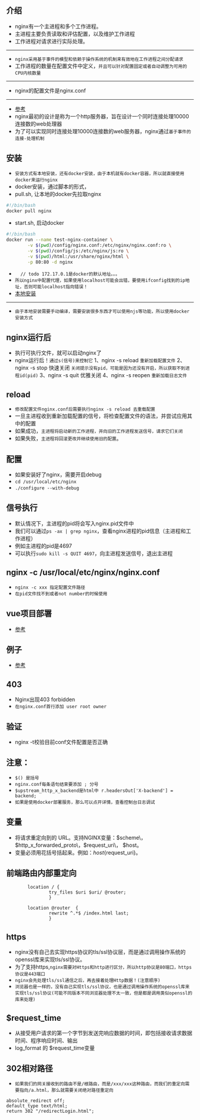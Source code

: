 ## 介绍

* nginx有一个主进程和多个工作进程。
* 主进程主要负责读取和评估配置，以及维护工作进程
* 工作进程对请求进行实际处理。

---

* `nginx采用基于事件的模型和依赖于操作系统的机制来有效地在工作进程之间分配请求`
* 工作进程的数量在配置文件中定义，`并且可以针对配置固定或者自动调整为可用的CPU内核数量`

---

* nginx的配置文件是nginx.conf

---

* [参考]("http://nginx.org/en/docs/")
* nginx最初的设计是称为一个http服务器，旨在设计一个同时连接处理10000连接数的web处理器
* 为了可以实现同时连接处理10000连接数的web服务器，nginx通过`基于事件的连接-处理机制`

## 安装

* `安装方式有本地安装，还有docker安装，由于本机就有docker容器，所以就直接使用docker来运行nginx`
* docker安装，通过脚本的形式，
* pull.sh, 让本地的docker先拉取nginx

```bash
#!/bin/bash
docker pull nginx
```

* start.sh, 启动docker

```bash
#!/bin/bash
docker run --name test-nginx-container \
        -v $(pwd)/config/nginx.conf:/etc/nginx/nginx.conf:ro \
        -v $(pwd)/config/js:/etc/nginx/js:ro \
        -v $(pwd)/html:/usr/share/nginx/html \
        -p 80:80 -d nginx
```

* `  // todo 172.17.0.1是docker的默认地址。。。`
* `所以nginx中配置代理，如果使用localhost可能会出错，要使用ifconfig找到的ip地址，否则可能localhost指向错误！`
* [本地安装]("https://www.cnblogs.com/meng1314-shuai/p/8335140.html")

---

* `由于本地安装需要手动编译，需要安装很多东西才可以使用njs等功能，所以使用docker安装方式`

## nginx运行后

* 执行可执行文件，就可以启动nginx了
* nginx运行后！`通过s(信号)来控制它`
  1、nginx -s reload `重新加载配置文件`
  2、nginx -s stop 快速关闭
  `关闭提示没有pid，可能是因为还没有开启，所以获取不到进程id(pid)`
  3、nginx -s quit 优雅关闭
  4、nginx -s reopen `重新加载日志文件`

## reload

* `修改配置文件nginx.conf后需要执行nginx -s reload 去重载配置`
* 一旦主进程收到重新加载配置的信号，将检查配置文件的语法，并尝试应用其中的配置
* 如果成功，`主进程将启动新的工作进程，并向旧的工作进程发送信号，请求它们关闭`
* 如果失败，`主进程将回滚更改并继续使用旧的配置`。

## 配置

* 如果安装好了nginx，需要开启debug
* `cd /usr/local/etc/nginx`
* `./configure --with-debug`

## 信号执行

* 默认情况下，主进程的pid将会写入nginx.pid文件中
* 我们可以通过`ps -ax | grep nginx`，查看nginx进程的pid信息（主进程和工作进程）
* 例如主进程的pid是4697
* 可以执行`sudo kill -s QUIT 4697`，向主进程发送信号，退出主进程

## nginx -c /usr/local/etc/nginx/nginx.conf

* `nginx -c xxx 指定配置文件路径`
* `在pid文件找不到或者not number的时候使用`

## vue项目部署

* [参考]("https://blog.csdn.net/mocoe/article/details/83932268")

## 例子

* [参考]("https://github.com/dunwu/nginx-tutorial/blob/master/docs/nginx-configuration.md")

## 403

* Nginx出现403 forbidden
* `在nginx.conf首行添加 user root owner`

## 验证

* nginx -t校验目前conf文件配置是否正确

## 注意：

* `$() 是括号`
* `nginx.conf每条语句结束要添加 ; 分号`
* `$upstream_http_x_backend是html中 r.headersOut['X-backend'] = backend;`
* `如果是使用docker部署服务，那么可以点开详情，查看控制台日志调试`

## 变量

* 将请求重定向到的 URL。支持NGINX变量：$scheme\，$http_x_forwarded_proto\，$request_uri\， $host。
* 变量必须用花括号括起来。例如：${host}${request_uri}。

## 前端路由内部重定向

```text
        location / {
                try_files $uri $uri/ @router;
                }
 
        location @router  {
                rewrite ^.*$ /index.html last;
                }
```

## https
* nginx没有自己去实现https协议的tls/ssl协议层，而是通过调用操作系统的openssl库来实现tls/ssl协议。
* 为了支持https,`nginx需要对Https和http进行区分，所以http协议是80端口，https协议是443端口`
* `nginx会先处理tls/ssl通信之后，再去接着处理Http数据！(注意顺序)`
* `浏览器也是一样的，没有自己实现tls/ssl协议，也是通过调用操作系统的openssl库来实现tls/ssl协议(可能不同版本不同浏览器处理不太一致，但是都是调用类似openssl的库来处理)`

## $request_time
* 从接受用户请求的第一个字节到发送完响应数据的时间，即包括接收请求数据时间、程序响应时间、输出
* log_format 的 $request_time变量

## 302相对路径
* `如果我们的网关接收到的路由不是/根路由，而是/xxx/xxx这种路由，而我们的重定向需要指向/a.html，那么就需要关闭绝对路径重定向`
```text
absolute_redirect off;                                                                                        
default_type text/html;                                                     
return 302 "/redirectLogin.html"; 
```

